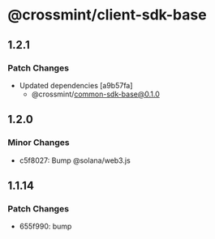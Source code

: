 # @crossmint/client-sdk-base

## 1.2.1

### Patch Changes

-   Updated dependencies [a9b57fa]
    -   @crossmint/common-sdk-base@0.1.0

## 1.2.0

### Minor Changes

-   c5f8027: Bump @solana/web3.js

## 1.1.14

### Patch Changes

-   655f990: bump
